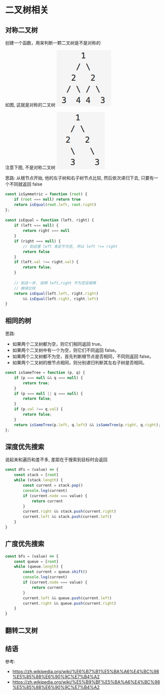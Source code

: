 # 二叉树相关

## 对称二叉树

创建一个函数，用来判断一颗二叉树是不是对称的

如图, 这就是对称的二叉树
![](images/isSymmetric1.png)

注意下图, 不是对称二叉树
![](images/isSymmetric2.png)

思路: 从根节点开始, 他的左子树和右子树节点比较, 然后依次递归下去, 只要有一个不同就返回 false

```js
const isSymmetric = function (root) {
    if (root === null) return true
    return isEqual(root.left, root.right)
};

const isEqual = function (left, right) {
    if (left === null) {
        return right === null
    }
    if (right === null) {
        // 到这里 left 肯定不为空, 所以 left !== right 
        return false
    }
    if (left.val !== right.val) {
        return false;
    }

    // 到这一步, 说明 left,right 不为空且相等
    // 继续比较
    return isEqual(left.left, right.right)
        && isEqual(left.right, right.left)
}
```

## 相同的树

思路:

- 如果两个二叉树都为空，则它们相同返回 true。
- 如果两个二叉树中有一个为空，则它们不同返回 false。
- 如果两个二叉树都不为空，首先判断根节点是否相同，不同则返回 false。
- 如果两个二叉树的根节点相同，则分别递归判断其左右子树是否相同。

```js
const isSameTree = function (p, q) {
    if (p === null && q === null) {
        return true;
    }
    if (p === null || q === null) {
        return false;
    }
    if (p.val !== q.val) {
        return false;
    }
    return isSameTree(p.left, q.left) && isSameTree(p.right, q.right);
};
```

## 深度优先搜索

说起来和遍历和差不多, 差距在于搜索到目标时会返回

```js
const dfs = (value) => {
    const stack = [root]
    while (stack.length) {
        const current = stack.pop()
        console.log(current)
        if (current.node === value) {
            return current
        }
        current.right && stack.push(current.right)
        current.left && stack.push(current.left)
    }
}
```

## 广度优先搜索

```js
const bfs = (value) => {
    const queue = [root]
    while (queue.length) {
        const current = queue.shift()
        console.log(current)
        if (current.node === value) {
            return current
        }
        current.left && queue.push(current.left)
        current.right && queue.push(current.right)
    }
}
```

## 翻转二叉树

## 结语

参考:

- https://zh.wikipedia.org/wiki/%E6%B7%B1%E5%BA%A6%E4%BC%98%E5%85%88%E6%90%9C%E7%B4%A2
- https://zh.wikipedia.org/wiki/%E5%B9%BF%E5%BA%A6%E4%BC%98%E5%85%88%E6%90%9C%E7%B4%A2
